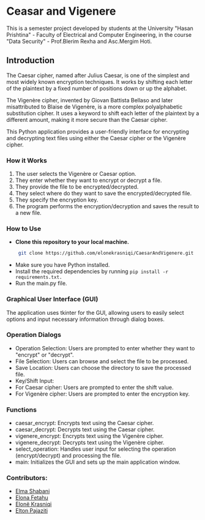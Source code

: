 # Ceasar and Vigenere
This is a semester project developed by students at the University "Hasan Prishtina" - Faculty of Electrical and Computer Engineering, in the course "Data Security" - Prof.Blerim Rexha and Asc.Mergim Hoti.

## Introduction
The Caesar cipher, named after Julius Caesar, is one of the simplest and most widely known encryption techniques. It works by shifting each letter of the plaintext by a fixed number of positions down or up the alphabet.

The Vigenère cipher, invented by Giovan Battista Bellaso and later misattributed to Blaise de Vigenère, is a more complex polyalphabetic substitution cipher. It uses a keyword to shift each letter of the plaintext by a different amount, making it more secure than the Caesar cipher.

This Python application provides a user-friendly interface for encrypting and decrypting text files using either the Caesar cipher or the Vigenère cipher.

### How it Works
1. The user selects the Vigenère or Caesar option.
2. They enter whether they want to encrypt or decrypt a file.
3. They provide the file to be encrypted/decrypted.
4. They select where do they want to save the encrypted/decrypted file.
5. They specify the encryption key.
6. The program performs the encryption/decryption and saves the result to a new file.

### How to Use
- **Clone this repository to your local machine.**
  ```bash
   git clone https://github.com/elonekrasniqi/CaesarAndVigenere.git
- Make sure you have Python installed.
- Install the required dependencies by running `pip install -r requirements.txt.`
- Run the main.py file.

### Graphical User Interface (GUI)
The application uses tkinter for the GUI, allowing users to easily select options and input necessary information through dialog boxes.  

### Operation Dialogs
- Operation Selection: Users are prompted to enter whether they want to "encrypt" or "decrypt".
- File Selection: Users can browse and select the file to be processed.
- Save Location: Users can choose the directory to save the processed file.
- Key/Shift Input:
- For Caesar cipher: Users are prompted to enter the shift value.
- For Vigenère cipher: Users are prompted to enter the encryption key.     

### Functions
- caesar_encrypt: Encrypts text using the Caesar cipher.
- caesar_decrypt: Decrypts text using the Caesar cipher.
- vigenere_encrypt: Encrypts text using the Vigenère cipher.
- vigenere_decrypt: Decrypts text using the Vigenère cipher.
- select_operation: Handles user input for selecting the operation (encrypt/decrypt) and processing the file.
- main: Initializes the GUI and sets up the main application window.
### Contributors:
- [Elma Shabani](https://github.com/ElmaShabani)
- [Elona Fetahu](https://github.com/ElonaFetahu)
- [Elonë Krasniqi](https://github.com/elonekrasniqi)
- [Elton Pajaziti](https://github.com/EltonPajaziti)
